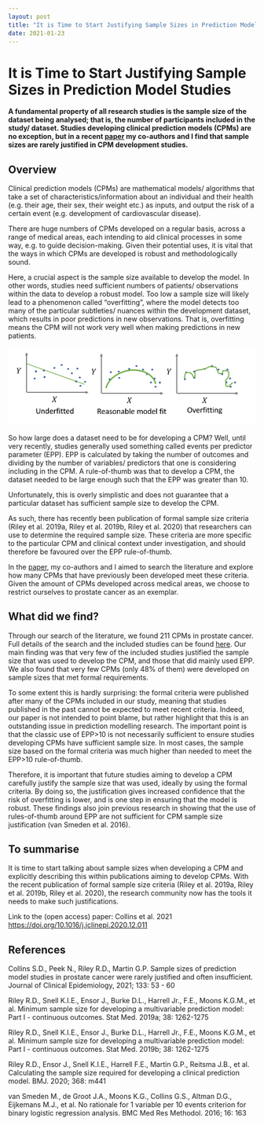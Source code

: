 ```yaml
---
layout: post
title: "It is Time to Start Justifying Sample Sizes in Prediction Model Studies"
date: 2021-01-23
---
```


# It is Time to Start Justifying Sample Sizes in Prediction Model Studies
__A fundamental property of all research studies is the sample size of the dataset being analysed; that is, the number of participants included in the study/ dataset. Studies developing clinical prediction models (CPMs) are no exception, but in a recent [paper](https://doi.org/10.1016/j.jclinepi.2020.12.011) my co-authors and I find that sample sizes are rarely justified in CPM development studies.__

## Overview
Clinical prediction models (CPMs) are mathematical models/ algorithms that take a set of characteristics/information about an individual and their health (e.g. their age, their sex, their weight etc.) as inputs, and output the risk of a certain event (e.g. development of cardiovascular disease).

There are huge numbers of CPMs developed on a regular basis, across a range of medical areas, each intending to aid clinical processes in some way, e.g. to guide decision-making. Given their potential uses, it is vital that the ways in which CPMs are developed is robust and methodologically sound.

Here, a crucial aspect is the sample size available to develop the model. In other words, studies need sufficient numbers of patients/ observations within the data to develop a robust model. Too low a sample size will likely lead to a phenomenon called “overfitting”, where the model detects too many of the particular subtleties/ nuances within the development dataset, which results in poor predictions in new observations. That is, overfitting means the CPM will not work very well when making predictions in new patients.

![Overfitting Illustration](https://raw.githubusercontent.com/GlenMartin31/GlenMartin31.github.io/master/img/OverfittingIllustration.PNG)

So how large does a dataset need to be for developing a CPM? Well, until very recently, studies generally used something called events per predictor parameter (EPP). EPP is calculated by taking the number of outcomes and dividing by the number of variables/ predictors that one is considering including in the CPM. A rule-of-thumb was that to develop a CPM, the dataset needed to be large enough such that the EPP was greater than 10.

Unfortunately, this is overly simplistic and does not guarantee that a particular dataset has sufficient sample size to develop the CPM. 

As such, there has recently been publication of formal sample size criteria (Riley et al. 2019a, Riley et al. 2019b, Riley et al. 2020) that researchers can use to determine the required sample size. These criteria are more specific to the particular CPM and clinical context under investigation, and should therefore be favoured over the EPP rule-of-thumb. 

In the [paper](https://doi.org/10.1016/j.jclinepi.2020.12.011), my co-authors and I aimed to search the literature and explore how many CPMs that have previously been developed meet these criteria. Given the amount of CPMs developed across medical areas, we choose to restrict ourselves to prostate cancer as an exemplar.

## What did we find?
Through our search of the literature, we found 211 CPMs in prostate cancer. Full details of the search and the included studies can be found [here](https://doi.org/10.1016/j.jclinepi.2020.12.011). Our main finding was that very few of the included studies justified the sample size that was used to develop the CPM, and those that did mainly used EPP. We also found that very few CPMs (only 48% of them) were developed on sample sizes that met formal requirements.

To some extent this is hardly surprising: the formal criteria were published after many of the CPMs included in our study, meaning that studies published in the past cannot be expected to meet recent criteria. Indeed, our paper is not intended to point blame, but rather highlight that this is an outstanding issue in prediction modelling research. The important point is that the classic use of EPP>10 is not necessarily sufficient to ensure studies developing CPMs have sufficient sample size. In most cases, the sample size based on the formal criteria was much higher than needed to meet the EPP>10 rule-of-thumb.

Therefore, it is important that future studies aiming to develop a CPM carefully justify the sample size that was used, ideally by using the formal criteria. By doing so, the justification gives increased confidence that the risk of overfitting is lower, and is one step in ensuring that the model is robust. These findings also join previous research in showing that the use of rules-of-thumb around EPP are not sufficient for CPM sample size justification (van Smeden et al. 2016).

## To summarise
It is time to start talking about sample sizes when developing a CPM and explicitly describing this within publications aiming to develop CPMs. With the recent publication of formal sample size criteria (Riley et al. 2019a, Riley et al. 2019b, Riley et al. 2020), the research community now has the tools it needs to make such justifications. 

Link to the (open access) paper: Collins et al. 2021 https://doi.org/10.1016/j.jclinepi.2020.12.011

## References
Collins S.D., Peek N., Riley R.D., Martin G.P. Sample sizes of prediction model studies in prostate cancer were rarely justified and often insufficient. Journal of Clinical Epidemiology, 2021; 133: 53 - 60

Riley R.D., Snell K.I.E., Ensor J., Burke D.L., Harrell Jr., F.E., Moons K.G.M., et al. Minimum sample size for developing a multivariable prediction model: Part I - continuous outcomes. Stat Med. 2019a; 38: 1262-1275

Riley R.D., Snell K.I.E., Ensor J., Burke D.L., Harrell Jr., F.E., Moons K.G.M., et al. Minimum sample size for developing a multivariable prediction model: Part I - continuous outcomes. Stat Med. 2019b; 38: 1262-1275

Riley R.D., Ensor J., Snell K.I.E., Harrell F.E., Martin G.P., Reitsma J.B., et al. Calculating the sample size required for developing a clinical prediction model. BMJ. 2020; 368: m441

van Smeden M., de Groot J.A., Moons K.G., Collins G.S., Altman D.G., Eijkemans M.J., et al. No rationale for 1 variable per 10 events criterion for binary logistic regression analysis. BMC Med Res Methodol. 2016; 16: 163



